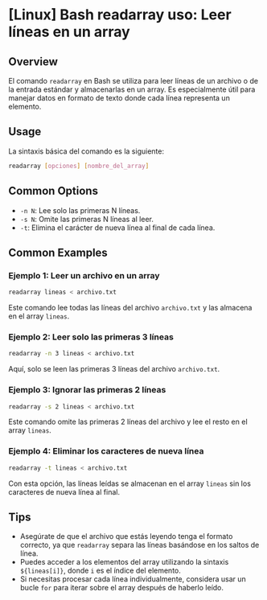 # [Linux] Bash readarray uso: Leer líneas en un array

## Overview
El comando `readarray` en Bash se utiliza para leer líneas de un archivo o de la entrada estándar y almacenarlas en un array. Es especialmente útil para manejar datos en formato de texto donde cada línea representa un elemento.

## Usage
La sintaxis básica del comando es la siguiente:

```bash
readarray [opciones] [nombre_del_array]
```

## Common Options
- `-n N`: Lee solo las primeras N líneas.
- `-s N`: Omite las primeras N líneas al leer.
- `-t`: Elimina el carácter de nueva línea al final de cada línea.

## Common Examples

### Ejemplo 1: Leer un archivo en un array
```bash
readarray lineas < archivo.txt
```
Este comando lee todas las líneas del archivo `archivo.txt` y las almacena en el array `lineas`.

### Ejemplo 2: Leer solo las primeras 3 líneas
```bash
readarray -n 3 lineas < archivo.txt
```
Aquí, solo se leen las primeras 3 líneas del archivo `archivo.txt`.

### Ejemplo 3: Ignorar las primeras 2 líneas
```bash
readarray -s 2 lineas < archivo.txt
```
Este comando omite las primeras 2 líneas del archivo y lee el resto en el array `lineas`.

### Ejemplo 4: Eliminar los caracteres de nueva línea
```bash
readarray -t lineas < archivo.txt
```
Con esta opción, las líneas leídas se almacenan en el array `lineas` sin los caracteres de nueva línea al final.

## Tips
- Asegúrate de que el archivo que estás leyendo tenga el formato correcto, ya que `readarray` separa las líneas basándose en los saltos de línea.
- Puedes acceder a los elementos del array utilizando la sintaxis `${lineas[i]}`, donde `i` es el índice del elemento.
- Si necesitas procesar cada línea individualmente, considera usar un bucle `for` para iterar sobre el array después de haberlo leído.